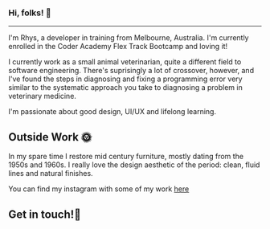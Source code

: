 ### Hi, folks! 👋
---
I'm Rhys, a developer in training from Melbourne, Australia. I'm currently enrolled in the Coder Academy Flex Track Bootcamp and loving it!

I currently work as a small animal veterinarian, quite a different field to software engineering. There's suprisingly a lot of crossover, however, and I've found the steps in diagnosing and fixing a programming error very similar to the systematic approach you take to diagnosing a problem in veterinary medicine. 

I'm passionate about good design, UI/UX and lifelong learning. 

## Outside Work 🌞

In my spare time I restore mid century furniture, mostly dating from the 1950s and 1960s. I really love the design aesthetic of the period: clean, fluid lines and natural finishes.

You can find my instagram with some of my work [here](https://www.instagram.com/morrismodern/?hl=en)

## Get in touch!💬


<!--
**Rhys-Morris/Rhys-Morris** is a ✨ _special_ ✨ repository because its `README.md` (this file) appears on your GitHub profile.

Here are some ideas to get you started:

- 🔭 I’m currently working on ...
- 🌱 I’m currently learning ...
- 👯 I’m looking to collaborate on ...
- 🤔 I’m looking for help with ...
- 💬 Ask me about ...
- 📫 How to reach me: ...
- 😄 Pronouns: ...
- ⚡ Fun fact: ...
-->
